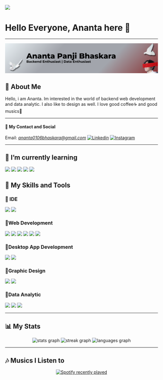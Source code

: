 <p>
<img src="https://media3.giphy.com/media/v1.Y2lkPTc5MGI3NjExdXFwempvbmJzZXgxYWwxcTM4bDliZ2RmMno0MzFqZ2YyeTFwNHozaSZlcD12MV9pbnRlcm5hbF9naWZfYnlfaWQmY3Q9Zw/wLkk0MWvLamNoKziBX/giphy.gif">
</p>

# Hello Everyone, Ananta here 👋
---
<img src = "/img/newBanner.png">

## 🧑 About Me
Hello, i am Ananta. Im interested in the world of backend web development and data analytic. I also like to design as well. I love good coffee☕ and good musics🎵

---
 #### 📱 My Contact and Social
Email: *ananta0106bhaskara@gmail.com*
[![Linkedin](https://skillicons.dev/icons?i=linkedin&theme=light)](https://www.linkedin.com/in/ananta-panji-bhaskara-804318381) [![Instagram](https://skillicons.dev/icons?i=instagram&theme=light)](https://www.instagram.com/bhaskara.docx?igsh=Y3h4NnMxbjVjc3E3)  

---


## 🌱 I’m currently learning
<img src="https://img.shields.io/badge/.NET-512BD4?style=for-the-badge&logo=dotnet&logoColor=white" /> <img src="https://img.shields.io/badge/Laravel-FF2D20?style=for-the-badge&logo=laravel&logoColor=white" /> <img src="https://img.shields.io/badge/Node%20js-339933?style=for-the-badge&logo=nodedotjs&logoColor=white" /> <img src="https://img.shields.io/badge/Pandas-2C2D72?style=for-the-badge&logo=pandas&logoColor=white" /> <img src="https://img.shields.io/badge/Numpy-777BB4?style=for-the-badge&logo=numpy&logoColor=white" />

## 📝 My Skills and Tools

### 🔹 IDE
<img src="https://img.shields.io/badge/Visual_Studio-5C2D91?style=for-the-badge&logo=visual%20studio&logoColor=white">
<img src="https://img.shields.io/badge/Visual_Studio_Code-0078D4?style=for-the-badge&logo=visual%20studio%20code&logoColor=white">

### 🔹Web Development
<img src="https://img.shields.io/badge/HTML5-E34F26?style=for-the-badge&logo=html5&logoColor=white">
<img src="https://img.shields.io/badge/CSS3-1572B6?style=for-the-badge&logo=css3&logoColor=white">
<img src="https://img.shields.io/badge/JavaScript-323330?style=for-the-badge&logo=javascript&logoColor=F7DF1E">
<img src="https://img.shields.io/badge/PHP-777BB4?style=for-the-badge&logo=php&logoColor=white">
<img src="https://img.shields.io/badge/Xampp-F37623?style=for-the-badge&logo=xampp&logoColor=white">
<img src="https://img.shields.io/badge/MySQL-005C84?style=for-the-badge&logo=mysql&logoColor=white">

### 🔹Desktop App Development
<img src="https://img.shields.io/badge/C%23-239120?style=for-the-badge&logo=csharp&logoColor=white">
<img src="https://img.shields.io/badge/.NET-512BD4?style=for-the-badge&logo=dotnet&logoColor=white">

### 🔹Graphic Design
<img src="https://img.shields.io/badge/Canva-%2300C4CC.svg?&style=for-the-badge&logo=Canva&logoColor=white">
<img src="https://img.shields.io/badge/Figma-F24E1E?style=for-the-badge&logo=figma&logoColor=white">

### 🔹Data Analytic
<img src="https://img.shields.io/badge/Python-FFD43B?style=for-the-badge&logo=python&logoColor=blue">
<img src="https://img.shields.io/badge/Tableau-E97627?style=for-the-badge&logo=Tableau&logoColor=white">
<img src="https://img.shields.io/badge/Pandas-2C2D72?style=for-the-badge&logo=pandas&logoColor=white" />


---
## 📊 My Stats
<p align="center">
  <img src="https://github-readme-stats.vercel.app/api?username=Yeat6&hide_title=false&hide_rank=false&show_icons=true&include_all_commits=true&count_private=true&disable_animations=false&theme=dracula&locale=en&hide_border=false&order=1" height="150" alt="stats graph"  />
  <img src="https://streak-stats.demolab.com?user=Yeat6&locale=en&mode=daily&theme=dracula&hide_border=false&border_radius=5&order=3" height="150" alt="streak graph"  />
  <img src="https://github-readme-stats.vercel.app/api/top-langs?username=Yeat6&locale=en&hide_title=false&layout=compact&card_width=320&langs_count=5&theme=dracula&hide_border=false&order=2" height="150" alt="languages graph"  />
</p>




---
## 🎶 Musics I Listen to
<div align="center">
  <a href="https://open.spotify.com/user/p9qin5bc0jb7g7c8sec27ecpe?si=f6271328aceb40c3">
    <img src="https://spotify-recently-played-readme.vercel.app/api?user=p9qin5bc0jb7g7c8sec27ecpe&unique={true|1|on|yes}" alt="Spotify recently played"  />
  </a>
</div>
